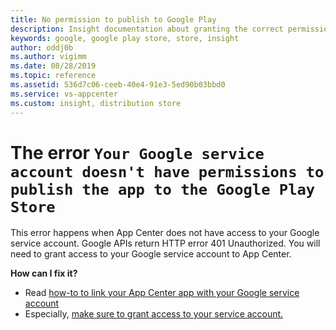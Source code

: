 ```yaml
---
title: No permission to publish to Google Play
description: Insight documentation about granting the correct permissions so that App Center can access the Google Play Account and perform the necessary actions to publish an app
keywords: google, google play store, store, insight
author: oddj0b
ms.author: vigimm
ms.date: 08/28/2019
ms.topic: reference
ms.assetid: 536d7c06-ceeb-40e4-91e3-5ed90b03bbd0
ms.service: vs-appcenter
ms.custom: insight, distribution store
---
```


# The error `Your Google service account doesn't have permissions to publish the app to the Google Play Store`

This error happens when App Center does not have access to your Google service account. Google APIs return HTTP error 401 Unauthorized. You will need to grant access to your Google service account to App Center.

**How can I fix it?**

* Read [how-to to link your App Center app with your Google service account](https://docs.microsoft.com/en-us/appcenter/distribution/stores/googleplay#setting-up-api-access-clients "Setting up API access clients")
* Especially, [make sure to grant access to your service account.](https://play.google.com/apps/publish/#ApiAccessPlace "Grant access to your service account")
